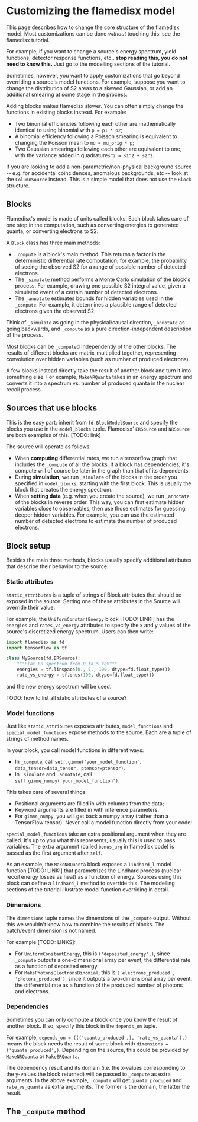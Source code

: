 # Customizing the flamedisx model

This page describes how to change the core structure of the flamedisx model. Most customizations can be done _without_ touching this: see the flamedisx tutorial. 

For example, if you want to change a source's energy spectrum, yield functions, detector response functions, etc., __stop reading this, you do not need to know this.__ Just go to the modelling sections of the tutorial.

Sometimes, however, you want to apply customizations that go beyond overriding a source's model functions. For example, suppose you want to change the distribution of S2 areas to a skewed Gaussian, or add an additional smearing at some stage in the process.

Adding blocks makes flamedisx slower. You can often simply change the functions in existing blocks instead. For example:
  * Two binomial efficiencies following each other are mathematically identical to using binomial with `p = p1 * p2`;
  * A binomial efficiency following a Poisson smearing is equivalent to changing the Poisson mean to `mu = mu_orig * p`;
  * Two Gaussian smearings following each other are equivalent to one, with  the variance added in quadrature`s^2 = s1^2 + s2^2`. 

If you are looking to add a non-parametric/non-physical background source -- e.g. for accidental coincidences, anomalous backgrounds, etc -- look at the `ColumnSource` instead. This is a simple model that does not use the `Block` structure.


## Blocks 
Flamedisx's model is made of units called blocks. Each block takes care of one step in the computation, such as converting energies to generated quanta, or converting electrons to S2. 

A `Block` class has three main methods:
  * `_compute` is a block's main method. This returns a factor in the deterministic differential rate computation; for example, the probability of seeing the observed S2 for a range of possible number of detected electrons. 
  * The `_simulate` method performs a Monte Carlo simulation of the block's process. For example, drawing one possible S2 integral value, given a simulated event of a certain number of detected electrons.
  * The `_annotate` estimates bounds for hidden variables used in the `_compute`. For example, it determines a plausible range of detected electrons given the observed S2.   

Think of `_simulate` as going in the physical/causal direction, `_annotate` as going backwards, and `_compute` as a pure direction-independent description of the process.

Most blocks can be `_compute`d independently of the other blocks. The results of different blocks are matrix-multiplied together, representing convolution over hidden variables (such as number of produced electrons). 
 
A few blocks instead directly take the result of another block and turn it into something else. For example, `MakeNRQuanta` takes in an energy spectrum and converts it into a spectrum vs. number of produced quanta in the nuclear recoil process.


## Sources that use blocks

This is the easy part: inherit from `fd.BlockModelSource` and specify the blocks you use in the `model_blocks` tuple. Flamedisx' `ERSource` and `NRSource` are both examples of this. [TODO: link]

The source will operate as follows:
 * When **computing** differential rates, we run a tensorflow graph that includes the `_compute` of all the blocks. If a block has dependencies, it's compute will of course be later in the graph than that of its dependents.
  * During **simulation**, we run `_simulate` of the blocks in the order you specified in `model_blocks`, starting with the first block. This is usually the block that creates the energy spectrum.
  * When **setting data** (e.g. when you create the source), we run `_annotate` of the blocks in reverse order. This way, you can first estimate hidden variables close to observables, then use those estimates for guessing deeper hidden variables. For example, you can use the estimated number of detected electrons to estimate the number of produced electrons.



## Block setup

Besides the main three methods, blocks usually specify additional attributes that describe their behavior to the source.

### Static attributes
`static_attributes` is a tuple of strings of Block attributes that should be exposed in the source. Setting one of these attributes in the Source will override their value.

For example, the `UniformConstantEnergy` block [TODO: LINK!] has the `energies` and `rates_vs_energy` attributes to specify the x and y values of the source's discretized energy spectrum. Users can then write:
    
```python
import flamedisx as fd
import tensorflow as tf

class MySource(fd.ERSource):
    """Flat ER spectrum from 0 to 5 keV"""
    energies = tf.linspace(0., 5., 100, dtype=fd.float_type())
    rate_vs_energy = tf.ones(100, dtype=fd.float_type())
```

and the new energy spectrum will be used.

TODO: how to list all static attributes of a source?

### Model functions

Just like `static_attributes` exposes attributes, `model_functions` and `special_model_functions` expose methods to the source. Each are a tuple of strings of method names.

In your block, you call model functions in different ways:
  * In `_compute`, call `self.gimme('your_model_function', data_tensor=data_tensor, ptensor=ptensor)`.
  * In `_simulate` and `_annotate`, call `self.gimme_numpy('your_model_function')`.

This takes care of several things:
  * Positional arguments are filled in with columns from the data;
  * Keyword arguments are filled in with inference parameters.
  * For `gimme_numpy`, you will get back a numpy array (rather than a TensorFlow tensor).
Never call a model function directly from your code!

`special_model_functions` take an extra positional argument when they are called. It's up to you what this represents; usually this is used to pass variables. The extra argument (called `bonus_arg` in flamedisx code) is passed as the first argument after `self`.

As an example, the `MakeNRQuanta` block exposes a `lindhard_l` model function [TODO: LINK!] that parametrizes the Lindhard process (nuclear recoil energy losses as heat) as a function of energy. Sources using this block can define a `lindhard_l` method to override this. The modelling sections of the tutorial illustrate model function overriding in detail. 

### Dimensions

The `dimensions` tuple names the dimensions of the `_compute` output. Without this we wouldn't know how to combine the results of blocks. The batch/event dimension is not named.

For example [TODO: LINKS]:
  * For `UniformConstantEnergy`, this is `('deposited_energy',)`, since `_compute` outputs a one-dimensional array per event, the differential rate as a function of deposited energy.
  * For `MakePhotonsElectronsBinomial`, this is `('electrons_produced', 'photons_produced')`, since it outputs a two-dimensional array per event, the differential rate as a function of the produced number of photons and electrons.

### Dependencies

Sometimes you can only compute a block once you know the result of another block. If so, specify this block in the `depends_on` tuple.

For example, `depends_on = ((('quanta_produced',), 'rate_vs_quanta'),)` means the block needs the result of some block with `dimensions = ('quanta_produced',)`. Depending on the source, this could be provided by `MakeNRQuanta` or `MakeERQuanta`. 

The dependency result and its domain (i.e. the x-values corresponding to the y-values the block returned) will be passed to `_compute` as extra arguments. In the above example, `_compute` will get `quanta_produced` and `rate_vs_quanta` as extra arguments. The former is the domain, the latter the result.


## The `_compute` method

